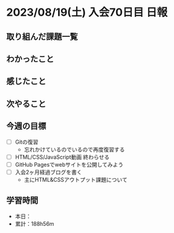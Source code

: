 # 2023/08/19(土) 入会70日目 日報

## 取り組んだ課題一覧

<!-- - HTML/CSS/JavaScript動画（298~/403） -->

## わかったこと

## 感じたこと

## 次やること

<!-- - HTML/CSS/JavaScript動画（~/403） -->

## 今週の目標

- [ ] Gitの復習
  - 忘れかけているのでいるので再度復習する
- [ ] HTML/CSS/JavaScript動画 終わらせる
- [ ] GitHub Pagesでwebサイトを公開してみよう
- [ ] 入会2ヶ月経過ブログを書く
  - 主にHTML&CSSアウトプット課題について

## 学習時間

- 本日：
- 累計：188h56m

